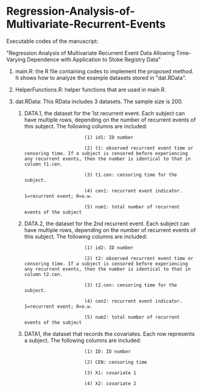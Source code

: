 # Regression-Analysis-of-Multivariate-Recurrent-Events
Executable codes of the manuscript:

"Regression Analysis of Multivariate Recurrent Event Data Allowing Time-Varying Dependence with Application to Stoke Registry Data"

1. main.R: the R file containing codes to implement the proposed method. It shows how to analyze the example datasets stored in "dat.RData".

2. HelperFunctions.R: helper functions that are used in main.R.
  
3. dat.RData: This RData includes 3 datasets. The sample size is 200.

	1) DATA.1, the dataset for the 1st recurrent event. Each subject can have multiple rows, depending on the number of recurrent events of this subject. The following columns are included:

                                 (1) id1: ID number

                                 (2) t1: observed recurrent event time or censoring time. If a subject is censored before experiencing any recurrent events, then the number is identical to that in column t1.cen.

                                 (3) t1.cen: censoring time for the subject. 

                                 (4) cen1: recurrent event indicator. 1=recurrent event; 0=o.w.

                                 (5) num1: total number of recurrent events of the subject

	2) DATA.2, the dataset for the 2nd recurrent event. Each subject can have multiple rows, depending on the number of recurrent events of this subject. The following columns are included:

                                 (1) id2: ID number

                                 (2) t2: observed recurrent event time or censoring time. If a subject is censored before experiencing any recurrent events, then the number is identical to that in column t2.cen.

                                 (3) t2.cen: censoring time for the subject. 

                                 (4) cen2: recurrent event indicator. 1=recurrent event; 0=o.w.

                                 (5) num2: total number of recurrent events of the subject

	3) DATA1, the dataset that records the covariates. Each row represents a subject. The following columns are included:

                                 (1) ID: ID number

                                 (2) CEN: censoring time

                                 (3) X1: covariate 1

                                 (4) X2: covariate 2
